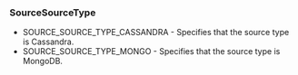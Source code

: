 ### SourceSourceType
- SOURCE_SOURCE_TYPE_CASSANDRA - Specifies that the source type is Cassandra.
- SOURCE_SOURCE_TYPE_MONGO - Specifies that the source type is MongoDB.
